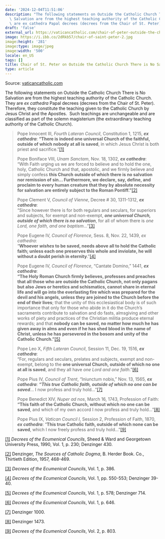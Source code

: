 ```yaml
---
date: '2024-12-04T11:51:06'
description: "The following statements on Outside the Catholic Church There is No\
  \ Salvation are from the highest teaching authority of the Catholic Church.\_ They\
  \ are ex cathedra Papal decrees (decrees from the Chair of St. Peter).\_ [...]"
draft: 'false'
external_url: https://vaticancatholic.com/chair-of-peter-outside-the-church-no-salvation/
image: https://i.ibb.co/2dRkb57/chair-of-saint-peter-2.jpg
image:height: '281'
image:type: image/jpeg
image:width: '500'
locale: en_US
tags: []
title: Chair of St. Peter on Outside the Catholic Church There is No Salvation
type: article
---
```




Source: [vaticancatholic.com](https://vaticancatholic.com/chair-of-peter-outside-the-church-no-salvation/)

<p>The following statements on Outside the Catholic Church There is No Salvation are from the highest teaching authority of the Catholic Church.&nbsp; They are <em>ex cathedra</em> Papal decrees (decrees from the Chair of St. Peter).&nbsp; Therefore, they constitute the teaching given to the Catholic Church by Jesus Christ and the Apostles.&nbsp; Such teachings are unchangeable and are classified as part of the solemn magisterium (the extraordinary teaching authority of the Catholic Church).</p>

<blockquote>
<p>Pope Innocent III, <em>Fourth Lateran Council</em>, Constitution 1, 1215, <strong><em>ex cathedra</em></strong>: <strong>“There is indeed one universal Church of the faithful, outside of which nobody at all is saved</strong>, in which Jesus Christ is both priest and sacrifice.”<a href="#_edn1" name="_ednref1">[1]</a></p>
<p>Pope Boniface VIII, <em>Unam Sanctam</em>, Nov. 18, 1302, <strong><em>ex cathedra</em></strong>:<br>“With Faith urging us we are forced to believe and to hold the one, holy, Catholic Church and that, apostolic, and we firmly believe and simply confess <strong>this Church</strong> <strong>outside of which there is no salvation nor remission of sin… Furthermore, we declare, say, define, and proclaim to every human creature that they by absolute necessity for salvation are entirely subject to the Roman Pontiff.”</strong><a href="#_edn2" name="_ednref2">[2]</a></p>
<p>Pope Clement V, <em>Council of Vienne</em>, Decree # 30, 1311-1312, <strong><em>ex cathedra</em></strong>:<br><span style="font-size: inherit;">“Since however there is for both regulars and seculars, for superiors and subjects, for exempt and non-exempt, </span><strong style="font-size: inherit;"><em>one universal Church, outside of which there is no salvation</em></strong><span style="font-size: inherit;">, for all of whom there is </span><em style="font-size: inherit;">one Lord, one faith, and one baptism</em><span style="font-size: inherit;">…”</span><a style="font-size: inherit;" href="#_edn3" name="_ednref3">[3]</a></p>

<p>Pope Eugene IV, <em>Council of Florence</em>, Sess. 8, Nov. 22, 1439, <em>ex cathedra</em>:<br><span style="font-size: inherit;">“</span><strong style="font-size: inherit;">Whoever <em>wishes</em> to be saved, needs above all to hold the Catholic faith; unless each one preserves this whole and inviolate, he will without a doubt perish in eternity</strong><span style="font-size: inherit;">.”</span><a style="font-size: inherit;" href="#_edn4" name="_ednref4">[4]</a></p>

<p>Pope Eugene IV, <em>Council of Florence</em>, “Cantate Domino,” 1441, <strong><em>ex cathedra</em></strong>:<br><strong>“The Holy Roman Church firmly believes, professes and preaches that all those who are outside the Catholic Church, not only pagans but also Jews or heretics and schismatics, cannot share in eternal life and will go into the everlasting fire which was prepared for the devil and his angels, unless they are joined to the Church before the end of their lives</strong>; that the unity of this ecclesiastical body is of such importance that only for those who abide in it do the Church’s sacraments contribute to salvation and do fasts, almsgiving and other works of piety and practices of the Christian militia produce eternal rewards; and that <strong>nobody can be saved, no matter how much he has given away in alms and even if he has shed blood in the name of Christ, unless he has persevered in the bosom and unity of the Catholic Church.”</strong><a href="#_edn5" name="_ednref5">[5]</a></p>
<p>Pope Leo X, <em>Fifth Lateran Council</em>, Session 11, Dec. 19, 1516, <strong><em>ex cathedra</em></strong>:<br>“For, regulars and seculars, prelates and subjects, exempt and non-exempt, belong to the <strong>one universal Church, outside of which no one at all is saved</strong>, and they all have <em>one Lord and one faith</em>.”<a href="#_edn6" name="_ednref6">[6]</a></p>
<p>Pope Pius IV, <em>Council of Trent</em>, “Iniunctum nobis,” Nov. 13, 1565, <strong><em>ex cathedra</em></strong>: <strong><em>“This true Catholic faith, outside of which no one can be saved</em></strong>… I now profess and truly hold…”<a href="#_edn7" name="_ednref7">[7]</a></p>
<p>Pope Benedict XIV, <em>Nuper ad nos</em>, March 16, 1743, Profession of Faith: <strong>“This faith of the Catholic Church, without which no one can be saved</strong>, and which of my own accord I now profess and truly hold…”<a href="#_edn8" name="_ednref8">[8]</a></p>
<p>Pope Pius IX, <em>Vatican Council I</em>, Session 2, Profession of Faith, 1870, <strong><em>ex cathedra</em></strong>: “<strong>This true Catholic faith, outside of which none can be saved</strong>, which I now freely profess and truly hold…”<a href="#_edn9" name="_ednref9">[9]</a></p>
</blockquote>
<div class="footnotes">
<div><p><a href="#_ednref1" name="_edn1">[1]</a> <em>Decrees of the Ecumenical Councils</em>, Sheed &amp; Ward and Georgetown University Press, 1990, Vol. 1, p. 230; Denzinger 430.</p></div>
<div><p><a href="#_ednref2" name="_edn2">[2]</a> Denzinger, <em>The Sources of Catholic Dogma</em>, B. Herder Book. Co., Thirtieth Edition, 1957, 468-469.</p></div>
<div><p><a href="#_ednref3" name="_edn3">[3]</a> <em>Decrees of the Ecumenical Councils</em>, Vol. 1, p. 386.</p></div>
<div><p><a href="#_ednref4" name="_edn4">[4]</a> <em>Decrees of the Ecumenical Councils</em>, Vol. 1, pp. 550-553; Denzinger 39-40.</p></div>
<div><p><a href="#_ednref5" name="_edn5">[5]</a> <em>Decrees of the Ecumenical Councils</em>, Vol. 1, p. 578; Denzinger 714.</p></div>
<div><p><a href="#_ednref6" name="_edn6">[6]</a> <em>Decrees of the Ecumenical Councils</em>, Vol. 1, p. 646.</p></div>
<div><p><a href="#_ednref7" name="_edn7">[7]</a> Denzinger 1000.</p></div>
<div><p><a href="#_ednref8" name="_edn8">[8]</a> Denzinger 1473.</p></div>
<div><p><a href="#_ednref9" name="_edn9">[9]</a> <em>Decrees of the Ecumenical Councils</em>, Vol. 2, p. 803.</p></div>
</div>
